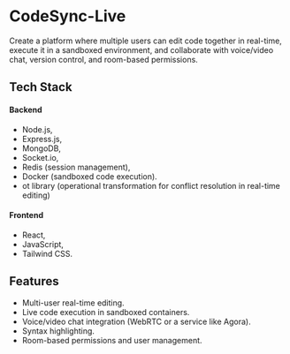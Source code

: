 # CodeSync-Live

Create a platform where multiple users can edit code together in real-time, execute it in a sandboxed environment, and collaborate with voice/video chat, version control, and room-based permissions.

## Tech Stack
#### Backend
- Node.js, 
- Express.js, 
- MongoDB, 
- Socket.io, 
- Redis (session management), 
- Docker (sandboxed code execution).
- ot library (operational transformation for conflict resolution in real-time editing)

#### Frontend
- React,
- JavaScript,
- Tailwind CSS.


## Features
- Multi-user real-time editing.
- Live code execution in sandboxed containers.
- Voice/video chat integration (WebRTC or a service like Agora).
- Syntax highlighting.
- Room-based permissions and user management.

